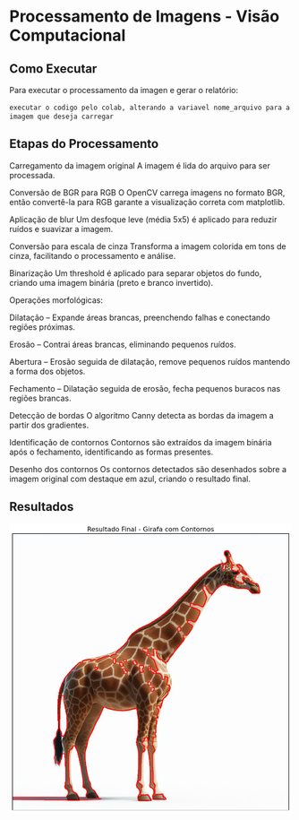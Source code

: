 
# Processamento de Imagens - Visão Computacional

## Como Executar

Para executar o processamento da imagen e gerar o relatório:

```
executar o codigo pelo colab, alterando a variavel nome_arquivo para a imagem que deseja carregar
```

## Etapas do Processamento

Carregamento da imagem original
A imagem é lida do arquivo para ser processada.

Conversão de BGR para RGB
O OpenCV carrega imagens no formato BGR, então convertê-la para RGB garante a visualização correta com matplotlib.

Aplicação de blur
Um desfoque leve (média 5x5) é aplicado para reduzir ruídos e suavizar a imagem.

Conversão para escala de cinza
Transforma a imagem colorida em tons de cinza, facilitando o processamento e análise.

Binarização
Um threshold é aplicado para separar objetos do fundo, criando uma imagem binária (preto e branco invertido).

Operações morfológicas:

Dilatação – Expande áreas brancas, preenchendo falhas e conectando regiões próximas.

Erosão – Contrai áreas brancas, eliminando pequenos ruídos.

Abertura – Erosão seguida de dilatação, remove pequenos ruídos mantendo a forma dos objetos.

Fechamento – Dilatação seguida de erosão, fecha pequenos buracos nas regiões brancas.

Detecção de bordas
O algoritmo Canny detecta as bordas da imagem a partir dos gradientes.

Identificação de contornos
Contornos são extraídos da imagem binária após o fechamento, identificando as formas presentes.

Desenho dos contornos
Os contornos detectados são desenhados sobre a imagem original com destaque em azul, criando o resultado final.

## Resultados

![Imagem Girafa](https://raw.githubusercontent.com/galera33/lab6/main/girafa3.png)



